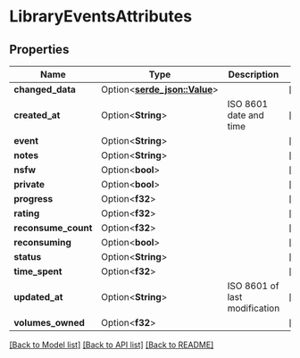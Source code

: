 # LibraryEventsAttributes

## Properties

Name | Type | Description | Notes
------------ | ------------- | ------------- | -------------
**changed_data** | Option<[**serde_json::Value**](.md)> |  | [optional]
**created_at** | Option<**String**> | ISO 8601 date and time | [optional]
**event** | Option<**String**> |  | [optional]
**notes** | Option<**String**> |  | [optional]
**nsfw** | Option<**bool**> |  | [optional]
**private** | Option<**bool**> |  | [optional]
**progress** | Option<**f32**> |  | [optional]
**rating** | Option<**f32**> |  | [optional]
**reconsume_count** | Option<**f32**> |  | [optional]
**reconsuming** | Option<**bool**> |  | [optional]
**status** | Option<**String**> |  | [optional]
**time_spent** | Option<**f32**> |  | [optional]
**updated_at** | Option<**String**> | ISO 8601 of last modification | [optional]
**volumes_owned** | Option<**f32**> |  | [optional]

[[Back to Model list]](../README.md#documentation-for-models) [[Back to API list]](../README.md#documentation-for-api-endpoints) [[Back to README]](../README.md)


